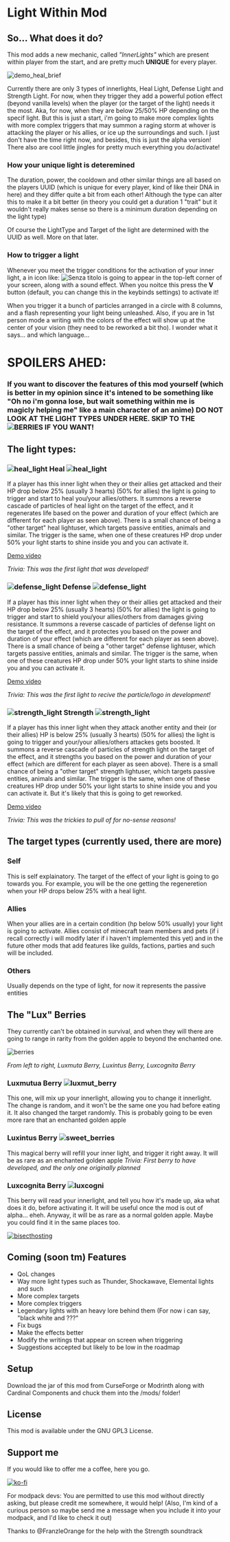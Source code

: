 # Light Within Mod

## So... What does it do?

This mod adds a new mechanic, called *"InnerLights"* which are present within player from the start, and are pretty much **UNIQUE** for every
player.

![demo_heal_brief](https://user-images.githubusercontent.com/29462910/171922554-e776af80-241a-4acc-a5f8-1d0b3f26211c.gif)


Currently there are only 3 types of innerlights, Heal Light, Defense Light and Strength Light. For now, when they trigger they add a powerful potion effect (beyond vanilla levels) when the player (or the target of the light) needs it the most. Aka, for now, when they are below 25/50% HP depending on the specif light.
But this is just a start, i'm going to make more complex lights with more complex triggers that may summon a raging storm at whover is attacking the player or his allies, or ice up the surroundings and such. I just don't have the time right now, and besides, this is just the alpha version!
There also are cool little jingles for pretty much everything you do/activate!

### How your unique light is deteremined
The duration, power, the cooldown and other similar things are all based on the players UUID (which is unique for every player, kind of like their DNA in here) and they differ quite a bit from each other! Although the type can alter this to make it a bit better (in theory you could get a duration 1 "trait" but it wouldn't really makes sense so there is a minimum duration depending on the light type)

Of course the LightType and Target of the light are determined with the UUID as well. More on that later.

### How to trigger a light
Whenever you meet the trigger conditions for the activation of your inner light, a in icon like: ![Senza titolo](https://user-images.githubusercontent.com/29462910/171919382-d65f6f72-4a84-44f9-9ebb-62283755793e.png) is going to appear in the top-left corner of your screen, along with a sound effect. When you noitce this press the **V** button (default, you can change this in the keybinds settings) to activate it!

When you trigger it a bunch of particles arranged in a circle with 8 columns, and a flash representing your light being unleashed. Also, if you are in 1st person mode a writing with the colors of the effect will show up at the center of your vision (they need to be reworked a bit tho). I wonder what it says... and which language...


# SPOILERS AHED: 
### If you want to discover the features of this mod yourself (which is better in my opinion since it's intened to be something like "Oh no i'm gonna lose, but wait something within me is magicly helping me" like a main character of an anime) DO NOT LOOK AT THE LIGHT TYPES UNDER HERE. SKIP TO THE ![BERRIES](https://github.com/Emafire003/LightWithin#the-lux-berries) IF YOU WANT!


## The light types:
### ![heal_light](https://user-images.githubusercontent.com/29462910/171918792-79693d99-249f-45b6-82cc-a2bb81facbea.png) Heal ![heal_light](https://user-images.githubusercontent.com/29462910/171918792-79693d99-249f-45b6-82cc-a2bb81facbea.png)
If a player has this inner light when they or their allies get attacked and their HP drop below 25% (usually 3 hearts) (50% for allies) the light is going to trigger and start to heal you/your allies/others. It summons a reverse cascade of particles of heal light on the target of the effect, and it regenerates life based on the power and duration of your effect (which are different for each player as seen above).
There is a small chance of being a "other target" heal lightuser, which targets passive entities, animals and similar. The trigger is the same, when one of these creatures HP drop under 50% your light starts to shine inside you and you can activate it.

[Demo video](https://youtu.be/n2U2m_OYyW8)

*Trivia: This was the first light that was developed!*

### ![defense_light](https://user-images.githubusercontent.com/29462910/171918951-fc2e9a01-0384-48a5-9472-b0f212053f4b.png) Defense ![defense_light](https://user-images.githubusercontent.com/29462910/171918951-fc2e9a01-0384-48a5-9472-b0f212053f4b.png)
If a player has this inner light when they or their allies get attacked and their HP drop below 25% (usually 3 hearts) (50% for allies) the light is going to trigger and start to shield you/your allies/others from damages giving resistance. It summons a reverse cascade of particles of defense light on the target of the effect, and it protectes you based on the power and duration of your effect (which are different for each player as seen above).
There is a small chance of being a "other target" defense lightuser, which targets passive entities, animals and similar. The trigger is the same, when one of these creatures HP drop under 50% your light starts to shine inside you and you can activate it.

[Demo video](https://youtu.be/vaMZ8sPw9bY)

*Trivia: This was the first light to recive the particle/logo in development!*

### ![strength_light](https://user-images.githubusercontent.com/29462910/171918991-6c40ce1f-9aca-4a2c-ba3f-1c7b8ace63c7.png) Strength ![strength_light](https://user-images.githubusercontent.com/29462910/171918991-6c40ce1f-9aca-4a2c-ba3f-1c7b8ace63c7.png)
If a player has this inner light when they attack another entity and their (or their allies) HP is below 25% (usually 3 hearts) (50% for allies) the light is going to trigger and your/your allies/others attackes gets boosted. It summons a reverse cascade of particles of strength light on the target of the effect, and it strengths you based on the power and duration of your effect (which are different for each player as seen above).
There is a small chance of being a "other target" strength lightuser, which targets passive entities, animals and similar. The trigger is the same, when one of these creatures HP drop under 50% your light starts to shine inside you and you can activate it. But it's likely that this is going to get reworked.

[Demo video](https://youtu.be/fR4cRF6opM8)

*Trivia: This was the trickies to pull of for no-sense reasons!*

## The target types (currently used, there are more)
### Self
This is self explainatory. The target of the effect of your light is going to go towards you. For example, you will be the one getting the regeneretion when your HP drops below 25% with a heal light.

### Allies
When your allies are in a certain condition (hp below 50% usually) your light is going to activate. Allies consist of minecraft team members and pets (if i recall correctly i will modify later if i haven't implemented this yet) and in the future other mods that add features like guilds, factions, parties and such will be included.

### Others
Usually depends on the type of light, for now it represents the passive entities

## The "Lux" Berries
They currently can't be obtained in survival, and when they will there are going to range in rarity from the golden apple to beyond the enchanted one.

![berries](https://user-images.githubusercontent.com/29462910/171917861-fd2f614a-b691-4a2b-b596-eabe64e2ff65.gif)

*From left to right, Luxmuta Berry, Luxintus Berry, Luxcognita Berry*

### Luxmutua Berry ![luxmut_berry](https://user-images.githubusercontent.com/29462910/171920401-c0134016-6a9f-453d-8f4b-2afad5165b17.png)

This one, will mix up your innerlight, allowing you to change it innerlight. The change is random, and it won't be the same one you had before eating it. It also changed the target randomly. This is probably going to be even more rare that an enchanted golden apple

### Luxintus Berry ![sweet_berries](https://user-images.githubusercontent.com/29462910/171920163-2cdb1586-ded6-47ba-97ea-0d259be72187.png)

This magical berry will refill your inner light, and trigger it right away. It will be as rare as an enchanted golden apple
*Trivia: First berry to have developed, and the only one originally planned*

### Luxcognita Berry ![luxcogni](https://user-images.githubusercontent.com/29462910/171920418-17c52b5a-0fa5-497b-94a8-7e5d3ea7c3c4.png) 

This berry will read your innerlight, and tell you how it's made up, aka what does it do, before activating it. It will be useful once the mod is out of alpha... eheh. Anyway, it will be as rare as a normal golden apple. Maybe you could find it in the same places too.

[![bisecthosting](https://www.bisecthosting.com/partners/custom-banners/e9c85d2a-cafa-4e2f-98bf-4f62bd9e951c.png)](https://www.bisecthosting.com/LightDev)

## Coming (soon tm) Features
- QoL changes
- Way more light types such as Thunder, Shockawave, Elemental lights and such 
- More complex targets
- More complex triggers
- Legendary lights with an heavy lore behind them (For now i can say, "black white and ???"
- Fix bugs
- Make the effects better
- Modify the writings that appear on screen when triggering
- Suggestions accepted but likely to be low in the roadmap

## Setup

Download the jar of this mod from CurseForge or Modrinth along with Cardinal Components and chuck them into the /mods/ folder!

## License

This mod is available under the GNU GPL3 License.

## Support me
If you would like to offer me a coffee, here you go.

[![ko-fi](https://ko-fi.com/img/githubbutton_sm.svg)](https://ko-fi.com/S6S88307C)

For modpack devs: You are permitted to use this mod without directly asking, but please credit me somewhere, it would help! (Also, I'm kind of a curious person so maybe send me a message when you include it into your modpack, and I'd like to check it out)

Thanks to @FranzleOrange for the help with the Strength soundtrack
